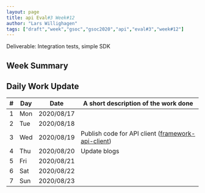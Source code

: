 ```yaml
---
layout: page
title: api Eval#3 Week#12
author: "Lars Willighagen"
tags: ["draft","week","gsoc","gsoc2020","api","eval#3","week#12"]
---
```


Deliverable: Integration tests, simple SDK

## Week Summary



## Daily Work Update

| # | Day | Date       | A short description of the work done |
|---|-----|------------|--------------------------------------|
| 1 | Mon | 2020/08/17 |  |
| 2 | Tue | 2020/08/18 |  |
| 3 | Wed | 2020/08/19 | Publish code for API client ([framework-api-client](https://github.com/cdli-gh/framework-api-client)) |
| 4 | Thu | 2020/08/20 | Update blogs |
| 5 | Fri | 2020/08/21 |  |
| 6 | Sat | 2020/08/22 |  |
| 7 | Sun | 2020/08/23 |  |

